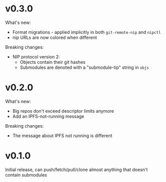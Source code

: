 # v0.3.0
What's new:
* Format migrations - applied implicitly in both `git-remote-nip` and `nipctl`
* nip URLs are now colored when different

Breaking changes:
* NIP protocol version 2:
  - Objects contain their git hashes
  - Submodules are denoted with a "submodule-tip" string in `objs`

# v0.2.0
What's new:
* Big repos don't exceed descriptor limits anymore
* Add an IPFS-not-running message

Breaking changes:
* The message about IPFS not running is different

# v0.1.0
Initial release, can push/fetch/pull/clone almost anything that doesn't contain
submodules
